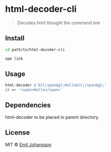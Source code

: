 # html-decoder-cli

> Decodes html thought the command line

## Install

```sh
cd path/to/html-decoder-cli
```

```sh
npm link
```

## Usage

```sh
html-decoder $'&lt;span&gt;Hello&lt;/span&gt;'
// => '<span>Hello</span>'
```

## Dependencies

html-decoder to be placed in parent directory.

## License

MIT © [Emil Johansson](http://emiljohansson.se)
